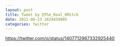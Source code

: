 ```yaml
--- 
layout: post 
title: Tweet by @The_Real_KMitch 
date: 2021-06-23 1624459905 
categories: twitter 
--- 
```

https://twitter.com/o/status/1407712967332925440